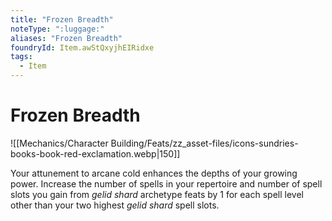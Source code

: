 ```yaml
---
title: "Frozen Breadth"
noteType: ":luggage:"
aliases: "Frozen Breadth"
foundryId: Item.awStQxyjhEIRidxe
tags:
  - Item
---
```


# Frozen Breadth
![[Mechanics/Character Building/Feats/zz_asset-files/icons-sundries-books-book-red-exclamation.webp|150]]

Your attunement to arcane cold enhances the depths of your growing power. Increase the number of spells in your repertoire and number of spell slots you gain from _gelid shard_ archetype feats by 1 for each spell level other than your two highest _gelid shard_ spell slots.
